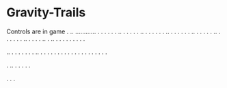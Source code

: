 # Gravity-Trails
Controls are in game
.
..
............
.
.
.
.
.
.
..
.
.
.
.
.
..
.
.
.
.
.
.
..
.
.
.
.
.
.
..
.
.
.
.
.
..
.
.
.
.
.
.
..
.
.
.
.
..
.
..
.
.
.
.
.
.
.
.
.

..
.
.
.
.
.
.
.
..
.
.
.
.
.
.
.
.
.
.
.
.
.
.
.
.
.
.
.
.






























.
..
.
.
.
.
.

.
.
.
